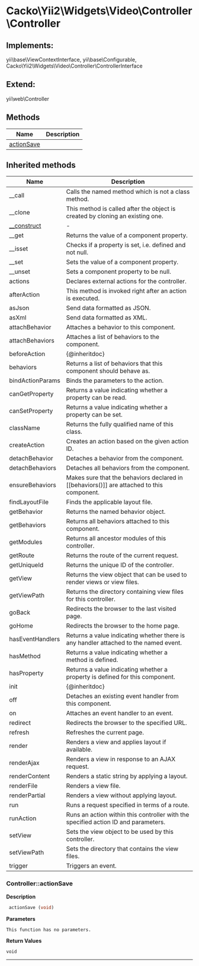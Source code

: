 # Cacko\Yii2\Widgets\Video\Controller\Controller  



## Implements:
yii\base\ViewContextInterface, yii\base\Configurable, Cacko\Yii2\Widgets\Video\Controller\ControllerInterface

## Extend:

yii\web\Controller

## Methods

| Name | Description |
|------|-------------|
|[actionSave](#controlleractionsave)||

## Inherited methods

| Name | Description |
|------|-------------|
|__call|Calls the named method which is not a class method.|
|__clone|This method is called after the object is created by cloning an existing one.|
| [__construct](https://secure.php.net/manual/en/yii\base\controller.__construct.php) | - |
|__get|Returns the value of a component property.|
|__isset|Checks if a property is set, i.e. defined and not null.|
|__set|Sets the value of a component property.|
|__unset|Sets a component property to be null.|
|actions|Declares external actions for the controller.|
|afterAction|This method is invoked right after an action is executed.|
|asJson|Send data formatted as JSON.|
|asXml|Send data formatted as XML.|
|attachBehavior|Attaches a behavior to this component.|
|attachBehaviors|Attaches a list of behaviors to the component.|
|beforeAction|{@inheritdoc}|
|behaviors|Returns a list of behaviors that this component should behave as.|
|bindActionParams|Binds the parameters to the action.|
|canGetProperty|Returns a value indicating whether a property can be read.|
|canSetProperty|Returns a value indicating whether a property can be set.|
|className|Returns the fully qualified name of this class.|
|createAction|Creates an action based on the given action ID.|
|detachBehavior|Detaches a behavior from the component.|
|detachBehaviors|Detaches all behaviors from the component.|
|ensureBehaviors|Makes sure that the behaviors declared in [[behaviors()]] are attached to this component.|
|findLayoutFile|Finds the applicable layout file.|
|getBehavior|Returns the named behavior object.|
|getBehaviors|Returns all behaviors attached to this component.|
|getModules|Returns all ancestor modules of this controller.|
|getRoute|Returns the route of the current request.|
|getUniqueId|Returns the unique ID of the controller.|
|getView|Returns the view object that can be used to render views or view files.|
|getViewPath|Returns the directory containing view files for this controller.|
|goBack|Redirects the browser to the last visited page.|
|goHome|Redirects the browser to the home page.|
|hasEventHandlers|Returns a value indicating whether there is any handler attached to the named event.|
|hasMethod|Returns a value indicating whether a method is defined.|
|hasProperty|Returns a value indicating whether a property is defined for this component.|
|init|{@inheritdoc}|
|off|Detaches an existing event handler from this component.|
|on|Attaches an event handler to an event.|
|redirect|Redirects the browser to the specified URL.|
|refresh|Refreshes the current page.|
|render|Renders a view and applies layout if available.|
|renderAjax|Renders a view in response to an AJAX request.|
|renderContent|Renders a static string by applying a layout.|
|renderFile|Renders a view file.|
|renderPartial|Renders a view without applying layout.|
|run|Runs a request specified in terms of a route.|
|runAction|Runs an action within this controller with the specified action ID and parameters.|
|setView|Sets the view object to be used by this controller.|
|setViewPath|Sets the directory that contains the view files.|
|trigger|Triggers an event.|



### Controller::actionSave  

**Description**

```php
 actionSave (void)
```

 

 

**Parameters**

`This function has no parameters.`

**Return Values**

`void`


<hr />

